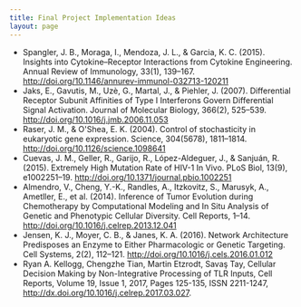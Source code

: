 ```yaml
---
title: Final Project Implementation Ideas
layout: page
---
```


- Spangler, J. B., Moraga, I., Mendoza, J. L., & Garcia, K. C. (2015). Insights into Cytokine–Receptor Interactions from Cytokine Engineering. Annual Review of Immunology, 33(1), 139–167. http://doi.org/10.1146/annurev-immunol-032713-120211
- Jaks, E., Gavutis, M., Uzè, G., Martal, J., & Piehler, J. (2007). Differential Receptor Subunit Affinities of Type I Interferons Govern Differential Signal Activation. Journal of Molecular Biology, 366(2), 525–539. http://doi.org/10.1016/j.jmb.2006.11.053
- Raser, J. M., & O'Shea, E. K. (2004). Control of stochasticity in eukaryotic gene expression. Science, 304(5678), 1811–1814. http://doi.org/10.1126/science.1098641
- Cuevas, J. M., Geller, R., Garijo, R., López-Aldeguer, J., & Sanjuán, R. (2015). Extremely High Mutation Rate of HIV-1 In Vivo. PLoS Biol, 13(9), e1002251–19. http://doi.org/10.1371/journal.pbio.1002251
- Almendro, V., Cheng, Y.-K., Randles, A., Itzkovitz, S., Marusyk, A., Ametller, E., et al. (2014). Inference of Tumor Evolution during Chemotherapy by Computational Modeling and In Situ Analysis of Genetic and Phenotypic Cellular Diversity. Cell Reports, 1–14. http://doi.org/10.1016/j.celrep.2013.12.041
- Jensen, K. J., Moyer, C. B., & Janes, K. A. (2016). Network Architecture Predisposes an Enzyme to Either Pharmacologic or Genetic Targeting. Cell Systems, 2(2), 112–121. http://doi.org/10.1016/j.cels.2016.01.012
- Ryan A. Kellogg, Chengzhe Tian, Martin Etzrodt, Savaş Tay, Cellular Decision Making by Non-Integrative Processing of TLR Inputs, Cell Reports, Volume 19, Issue 1, 2017, Pages 125-135, ISSN 2211-1247, http://dx.doi.org/10.1016/j.celrep.2017.03.027.
